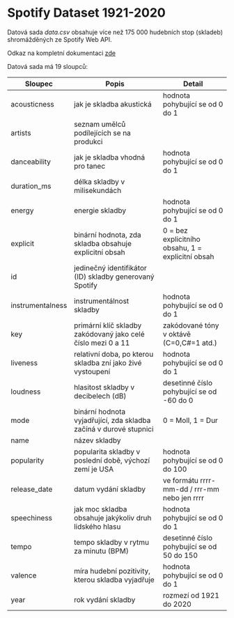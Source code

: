 # Spotify Dataset 1921-2020

Datová sada *data.csv* obsahuje více než 175 000 hudebních stop (skladeb) shromážděných ze Spotify Web API.

Odkaz na kompletní dokumentaci [zde](https://www.kaggle.com/yamaerenay/spotify-dataset-19212020-160k-tracks?select=data.csv)

Datová sada má 19 sloupců:

| Sloupec | Popis | Detail |
| ------------- | ------------- | ------------- |
| acousticness | jak je skladba akustická | hodnota pohybující se od 0 do 1 |
| artists | seznam umělců podílejících se na produkci | |
| danceability | jak je skladba vhodná pro tanec | hodnota pohybující se od 0 do 1 |
| duration_ms | délka skladby v milisekundách |
| energy | energie skladby | hodnota pohybující se od 0 do 1 |
| explicit | binární hodnota, zda skladba obsahuje explicitní obsah | 0 = bez explicitního obsahu, 1 = explicitní obsah |
| id | jedinečný identifikátor (ID) skladby generovaný Spotify |
| instrumentalness | instrumentálnost skladby | hodnota pohybující se od 0 do 1 |
| key | primární klíč skladby zakódovaný jako celé číslo mezi 0 a 11 | zakódované tóny v oktávě (C=0,C#=1 atd.) |
| liveness | relativní doba, po kterou skladba zní jako živé vystoupení | hodnota pohybující se od 0 do 1 |
| loudness | hlasitost skladby v decibelech (dB) | desetinné číslo pohybující se od -60 do 0 |
| mode | binární hodnota vyjadřující, zda skladba začíná v durové stupnici | 0 = Moll, 1 = Dur |
| name | název skladby | |
| popularity | popularita skladby v poslední době, výchozí zemí je USA | hodnota pohybující se od 0 do 100 |
| release_date | datum vydání skladby | ve formátu rrrr-mm-dd / rrr-mm nebo jen rrrr |
| speechiness | jak moc skladba obsahuje jakýkoliv druh lidského hlasu | hodnota pohybující se od 0 do 1 |
| tempo | tempo skladby v rytmu za minutu (BPM) | desetinné číslo pohybující se od 50 do 150 |
| valence | míra hudební pozitivity, kterou skladba vyjadřuje | hodnota pohybující se od 0 do 1 |
| year | rok vydání skladby | rozmezí od 1921 do 2020 |